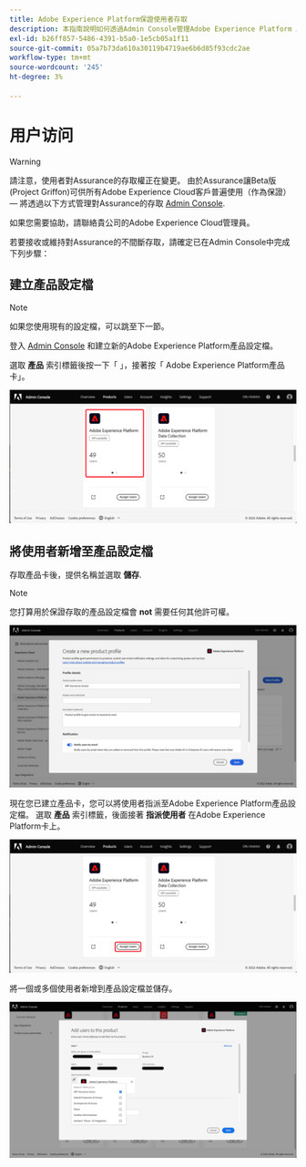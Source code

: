 ```yaml
---
title: Adobe Experience Platform保證使用者存取
description: 本指南說明如何透過Admin Console管理Adobe Experience Platform Assurance，以保留使用者對Assurance的存取權。
exl-id: b26ff857-5486-4391-b5a0-1e5cb05a1f11
source-git-commit: 05a7b73da610a30119b4719ae6b6d85f93cdc2ae
workflow-type: tm+mt
source-wordcount: '245'
ht-degree: 3%

---
```


# 用户访问

>[!WARNING]
>
>請注意，使用者對Assurance的存取權正在變更。 由於Assurance讓Beta版(Project Griffon)可供所有Adobe Experience Cloud客戶普遍使用（作為保證） — 將透過以下方式管理對Assurance的存取 [Admin Console](https://helpx.adobe.com/cn/enterprise/using/admin-console.html).
>
>如果您需要協助，請聯絡貴公司的Adobe Experience Cloud管理員。

若要接收或維持對Assurance的不間斷存取，請確定已在Admin Console中完成下列步驟：

## 建立產品設定檔

>[!NOTE]
>
>如果您使用現有的設定檔，可以跳至下一節。

登入 [Admin Console](https://adminconsole.adobe.com/) 和建立新的Adobe Experience Platform產品設定檔。

選取 **產品** 索引標籤後按一下「 」，接著按「 Adobe Experience Platform產品卡」。

![Adobe Experience Platform保證分析檢視](./images/get-access/analytics-view.png)

## 將使用者新增至產品設定檔

存取產品卡後，提供名稱並選取 **儲存**.

>[!NOTE]
>
>您打算用於保證存取的產品設定檔會 **not** 需要任何其他許可權。

![Adobe Experience Platform產品設定檔](./images/get-access/product-profile.png)

現在您已建立產品卡，您可以將使用者指派至Adobe Experience Platform產品設定檔。 選取 **產品** 索引標籤，後面接著 **指派使用者** 在Adobe Experience Platform卡上。

![將使用者指派至產品設定檔](./images/get-access/assign-users.png)

將一個或多個使用者新增到產品設定檔並儲存。

![將使用者新增至產品設定檔](./images/get-access/add-users.png)
